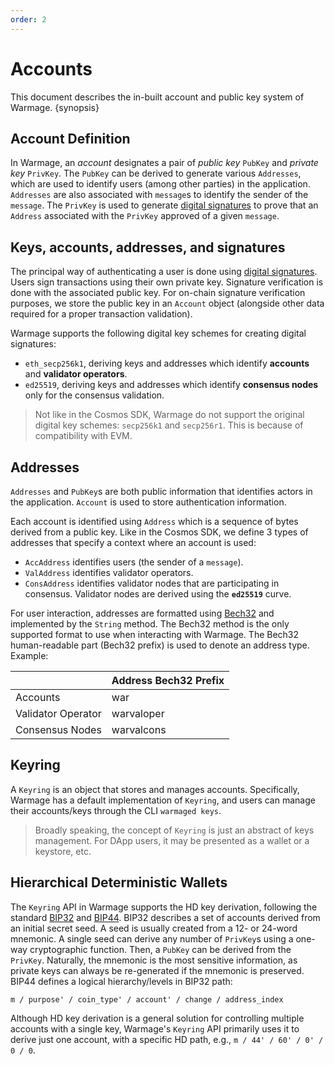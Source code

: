 ```yaml
---
order: 2
---
```


# Accounts

This document describes the in-built account and public key system of Warmage. {synopsis}

## Account Definition

In Warmage, an _account_ designates a pair of _public key_ `PubKey` and _private key_ `PrivKey`. The `PubKey` can be
derived to generate various `Addresses`, which are used to identify users (among other parties) in the
application. `Addresses` are also associated with `message`s to identify the sender of the `message`. The `PrivKey` is
used to generate [digital signatures](#signatures) to prove that an `Address` associated with the `PrivKey` approved of
a given `message`.

## <a name="signatures"></a>Keys, accounts, addresses, and signatures

The principal way of authenticating a user is done
using [digital signatures](https://en.wikipedia.org/wiki/Digital_signature). Users sign transactions using their own
private key. Signature verification is done with the associated public key. For on-chain signature verification
purposes, we store the public key in an `Account` object (alongside other data required for a proper transaction
validation).

Warmage supports the following digital key schemes for creating digital signatures:

* `eth_secp256k1`, deriving keys and addresses which identify **accounts** and **validator operators**.
* `ed25519`, deriving keys and addresses which identify **consensus nodes** only for the consensus validation.

> Not like in the Cosmos SDK, Warmage do not support the original digital key schemes: `secp256k1` and `secp256r1`. This is because of compatibility with EVM.

## Addresses

`Addresses` and `PubKey`s are both public information that identifies actors in the application. `Account` is used to
store authentication information.

Each account is identified using `Address` which is a sequence of bytes derived from a public key. Like in the Cosmos
SDK, we define 3 types of addresses that specify a context where an account is used:

* `AccAddress` identifies users (the sender of a `message`).
* `ValAddress` identifies validator operators.
* `ConsAddress` identifies validator nodes that are participating in consensus. Validator nodes are derived using
  the **`ed25519`** curve.

For user interaction, addresses are formatted using [Bech32](https://en.bitcoin.it/wiki/Bech32) and implemented by
the `String` method. The Bech32 method is the only supported format to use when interacting with Warmage. The Bech32
human-readable part (Bech32 prefix) is used to denote an address type. Example:

|                    | Address Bech32 Prefix |
| ------------------ |-----------------------|
| Accounts           | war                   |
| Validator Operator | warvaloper            |
| Consensus Nodes    | warvalcons            |

## Keyring

A `Keyring` is an object that stores and manages accounts. Specifically, Warmage has a default implementation
of `Keyring`, and users can manage their accounts/keys through the CLI `warmaged keys`.

> Broadly speaking, the concept of `Keyring` is just an abstract of keys management. For DApp users, it may be presented as a wallet or a keystore, etc.

## Hierarchical Deterministic Wallets

The `Keyring` API in Warmage supports the HD key derivation, following the
standard [BIP32](https://github.com/bitcoin/bips/blob/master/bip-0032.mediawiki)
and [BIP44](https://github.com/bitcoin/bips/blob/master/bip-0044.mediawiki). BIP32 describes a set of accounts derived
from an initial secret seed. A seed is usually created from a 12- or 24-word mnemonic. A single seed can derive any
number of `PrivKey`s using a one-way cryptographic function. Then, a `PubKey` can be derived from the `PrivKey`.
Naturally, the mnemonic is the most sensitive information, as private keys can always be re-generated if the mnemonic is
preserved. BIP44 defines a logical hierarchy/levels in BIP32 path:

```
m / purpose' / coin_type' / account' / change / address_index
```

Although HD key derivation is a general solution for controlling multiple accounts with a single key,
Warmage's `Keyring`
API primarily uses it to derive just one account, with a specific HD path, e.g., `m / 44' / 60' / 0' / 0 / 0`.
